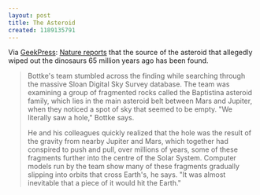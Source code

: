 ```yaml
---
layout: post
title: The Asteroid
created: 1189135791
---
```

Via [GeekPress](http://www.geekpress.com/2007/09/scientists-have-traced-origin-of.html):  [Nature reports](http://www.nature.com/news/2007/070903/full/070903-9.html) that the source of the asteroid that allegedly wiped out the dinosaurs 65 million years ago has been found.

> Bottke's team stumbled across the finding while searching through the massive Sloan Digital Sky Survey database. The team was examining a group of fragmented rocks called the Baptistina asteroid family, which lies in the main asteroid belt between Mars and Jupiter, when they noticed a spot of sky that seemed to be empty. <!--break--> "We literally saw a hole," Bottke says.
> 
> He and his colleagues quickly realized that the hole was the result of the gravity from nearby Jupiter and Mars, which together had conspired to push and pull, over millions of years, some of these fragments further into the centre of the Solar System. Computer models run by the team show many of these fragments gradually slipping into orbits that cross Earth's, he says. "It was almost inevitable that a piece of it would hit the Earth." 
